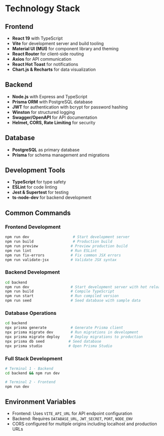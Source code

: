 # Technology Stack

## Frontend
- **React 19** with TypeScript
- **Vite** for development server and build tooling
- **Material UI (MUI)** for component library and theming
- **React Router** for client-side routing
- **Axios** for API communication
- **React Hot Toast** for notifications
- **Chart.js & Recharts** for data visualization

## Backend
- **Node.js** with Express and TypeScript
- **Prisma ORM** with PostgreSQL database
- **JWT** for authentication with bcrypt for password hashing
- **Winston** for structured logging
- **Swagger/OpenAPI** for API documentation
- **Helmet, CORS, Rate Limiting** for security

## Database
- **PostgreSQL** as primary database
- **Prisma** for schema management and migrations

## Development Tools
- **TypeScript** for type safety
- **ESLint** for code linting
- **Jest & Supertest** for testing
- **ts-node-dev** for backend development

## Common Commands

### Frontend Development
```bash
npm run dev                    # Start development server
npm run build                  # Production build
npm run preview               # Preview production build
npm run lint                  # Run ESLint
npm run fix-errors            # Fix common JSX errors
npm run validate-jsx          # Validate JSX syntax
```

### Backend Development
```bash
cd backend
npm run dev                   # Start development server with hot reload
npm run build                 # Compile TypeScript
npm run start                 # Run compiled version
npm run seed                  # Seed database with sample data
```

### Database Operations
```bash
cd backend
npx prisma generate           # Generate Prisma client
npx prisma migrate dev        # Run migrations in development
npx prisma migrate deploy     # Deploy migrations to production
npx prisma db seed           # Seed database
npx prisma studio            # Open Prisma Studio
```

### Full Stack Development
```bash
# Terminal 1 - Backend
cd backend && npm run dev

# Terminal 2 - Frontend  
npm run dev
```

## Environment Variables
- Frontend: Uses `VITE_API_URL` for API endpoint configuration
- Backend: Requires `DATABASE_URL`, `JWT_SECRET`, `PORT`, `NODE_ENV`
- CORS configured for multiple origins including localhost and production URLs